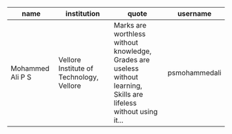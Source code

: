 | name              | institution                        | quote                                                                                                                | username |
|------------------|---------------------------------|---------------------------------------------------------------------------------------------------------------------|-----------------|
| Mohammed Ali P S | Vellore Institute of Technology, Vellore | Marks are worthless without knowledge,<br>Grades are useless without learning,<br>Skills are lifeless without using it...| psmohammedali   |
